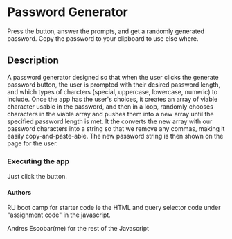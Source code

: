 # Password Generator

Press the button, answer the prompts, and get a randomly generated password. Copy the password to your clipboard to use else where.

## Description

A password generator designed so that when the user clicks the generate password button, the user is prompted with their desired password length, and which types of charcters (special, uppercase, lowercase, numeric) to include. Once the app has the user's choices, it creates an array of viable character usable in the password, and then in a loop, randomly chooses characters in the viable array and pushes them into a new array until the specified password length is met. It the converts the new array with our password characters into a string so that we remove any commas, making it easily copy-and-paste-able. The new password string is then shown on the page for the user.

### Executing the app

Just click the button.

#### Authors

RU boot camp for starter code ie the HTML and query selector code under "assignment code" in the javascript.

Andres Escobar(me) for the rest of the Javascript
